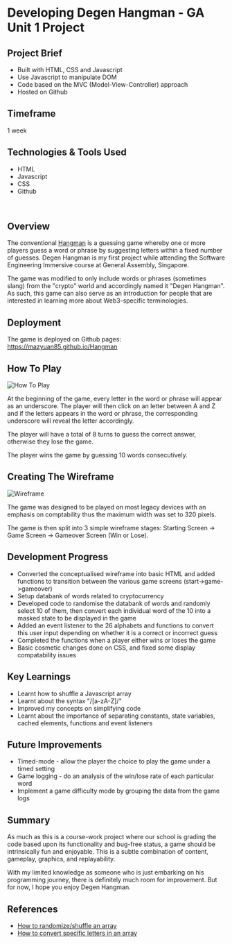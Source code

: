 # Developing Degen Hangman - GA Unit 1 Project

## Project Brief

- Built with HTML, CSS and Javascript
- Use Javascript to manipulate DOM
- Code based on the MVC (Model-View-Controller) approach
- Hosted on Github

## Timeframe

1 week

## Technologies & Tools Used

- HTML
- Javascript
- CSS
- Github

<br>

## Overview

The conventional [Hangman](<https://en.wikipedia.org/wiki/Hangman_(game)>) is a guessing game whereby one or more players guess a word or phrase by suggesting letters within a fixed number of guesses. Degen Hangman is my first project while attending the Software Engineering Immersive course at General Assembly, Singapore.

The game was modified to only include words or phrases (sometimes slang) from the "crypto" world and accordingly named it "Degen Hangman". As such, this game can also serve as an introduction for people that are interested in learning more about Web3-specific terminologies.

## Deployment

The game is deployed on Github pages: https://mazyuan85.github.io/Hangman

## How To Play

![How To Play](https://github.com/mazyuan85/Hangman/assets/images/how_to_play.png?raw=true)

At the beginning of the game, every letter in the word or phrase will appear as an underscore. The player will then click on an letter between A and Z and if the letters appears in the word or phrase, the corresponding underscore will reveal the letter accordingly. 

The player will have a total of 8 turns to guess the correct answer, otherwise they lose the game.

The player wins the game by guessing 10 words consecutively. 

## Creating The Wireframe

![Wireframe](https://github.com/mazyuan85/Hangman/assets/images/wireframe.png?raw=true)

The game was designed to be played on most legacy devices with an emphasis on comptability thus the maximum width was set to 320 pixels.

The game is then split into 3 simple wireframe stages: Starting Screen -> Game Screen -> Gameover Screen (Win or Lose). 

## Development Progress

- Converted the conceptualised wireframe into basic HTML and added functions to transition between the various game screens (start->game->gameover)
- Setup databank of words related to cryptocurrency
- Developed code to randomise the databank of words and randomly select 10 of them, then convert each individual word of the 10 into a masked state to be displayed in the game
- Added an event listener to the 26 alphabets and functions to convert this user input depending on whether it is a correct or incorrect guess
- Completed the functions when a player either wins or loses the game
- Basic cosmetic changes done on CSS, and fixed some display compatability issues

## Key Learnings

- Learnt how to shuffle a Javascript array
- Learnt about the syntax "/[a-zA-Z]/"
- Improved my concepts on simplifying code
- Learnt about the importance of separating constants, state variables, cached elements, functions and event listeners

## Future Improvements

- Timed-mode - allow the player the choice to play the game under a timed setting
- Game logging - do an analysis of the win/lose rate of each particular word
- Implement a game difficulty mode by grouping the data from the game logs

## Summary

As much as this is a course-work project where our school is grading the code based upon its functionality and bug-free status, a game should be intrinsically fun and enjoyable. This is a subtle combination of content, gameplay, graphics, and replayability.

With my limited knowledge as someone who is just embarking on his programming journey, there is definitely much room for improvement. But for now, I hope you enjoy Degen Hangman.

## References

- [How to randomize/shuffle an array](https://stackoverflow.com/questions/2450954/how-to-randomize-shuffle-a-javascript-array)
- [How to convert specific letters in an array](https://www.tutorialspoint.com/javascript_regexp/javascript_regexp_brackets_anycase.htm)